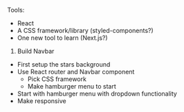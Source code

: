 Tools:
- React
- A CSS framework/library (styled-components?)
- One new tool to learn (Next.js?)

1. Build Navbar
  - First setup the stars background
  - Use React router and Navbar component
    - Pick CSS framework
    - Make hamburger menu to start
  - Start with hamburger menu with dropdown functionality
  - Make responsive